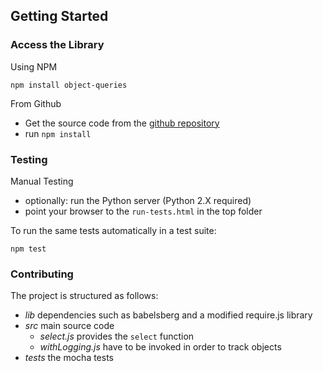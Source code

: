 ## Getting Started

### Access the Library

Using NPM
```
npm install object-queries
```

From Github
- Get the source code from the [github repository](https://github.com/onsetsu/active-collection-prototype)
- run `npm install`

### Testing

Manual Testing
- optionally: run the Python server (Python 2.X required)
- point your browser to the `run-tests.html` in the top folder

To run the same tests automatically in a test suite:
```
npm test
```

### Contributing

The project is structured as follows:
- *lib* dependencies such as babelsberg and a modified require.js library
- *src* main source code
  - *select.js* provides the `select` function
  - *withLogging.js* have to be invoked in order to track objects
- *tests* the mocha tests
